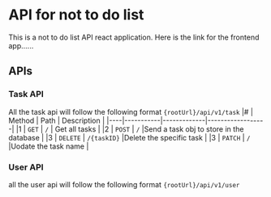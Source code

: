 # API for not to do list

This is a not to do list API react application.
Here is the link for the frontend app......

## APIs

### Task API

All the task api will follow the following format `{rootUrl}/api/v1/task`
|#   |  Method   |     Path    |   Description    |
|----|-----------|-------------|------------------|
|1   | `GET`     |  `/`        |  Get all tasks   |
|2   | `POST`    |  `/`        |Send a task obj to store in the database  |
|3   | `DELETE`  | `/{taskID}` |Delete the specific task  |
|3   | `PATCH`   | `/`         |Uodate the task name  |


### User API

all the user api will follow the following format `{rootUrl}/api/v1/user`
